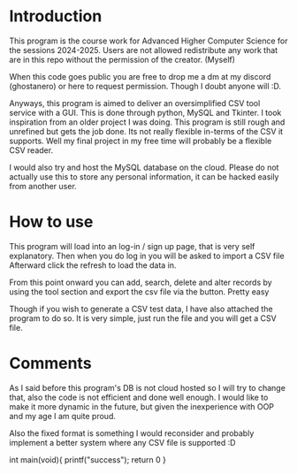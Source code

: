 # Introduction

This program is the course work for Advanced Higher Computer Science for the sessions 2024-2025. 
Users are not allowed redistribute any work that are in this repo without the permission of the creator. (Myself)

When this code goes public you are free to drop me a dm at my discord (ghostanero) or here to request permission.
Though I doubt anyone will :D.

Anyways, this program is aimed to deliver an oversimplified CSV tool service with a GUI. 
This is done through python, MySQL and Tkinter. I took inspiration from an older project I was doing. 
This program is still rough and unrefined but gets the job done. Its not really flexible in-terms of the CSV it supports.
Well my final project in my free time will probably be a flexible CSV reader.

I would also try and host the MySQL database on the cloud.
Please do not actually use this to store any personal information, it can be hacked easily from another user.

# How to use



This program will load into an log-in / sign up page, that is very self explanatory.
Then when you do log in you will be asked to import a CSV file
Afterward click the refresh to load the data in.

From this point onward you can add, search, delete and alter records by using the tool section and export the csv file via the button.
Pretty easy

Though if you wish to generate a CSV test data, I have also attached the program to do so. It is very simple, just run the file and you will get a CSV file.


# Comments


As I said before this program's DB is not cloud hosted so I will try to change that, also the code is not efficient and done well enough.
I would like to make it more dynamic in the future, but given the inexperience with OOP and my age I am quite proud.

Also the fixed format is something I would reconsider and probably implement a better system where any CSV file is supported :D

int main(void){
    printf("success");
    return 0
}
